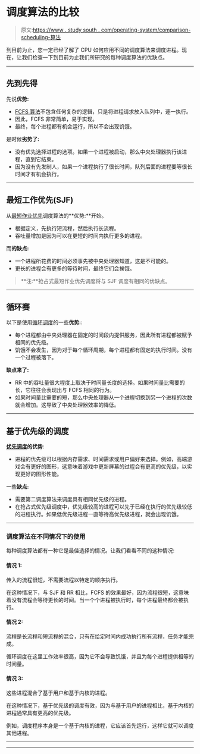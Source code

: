 # 调度算法的比较

> 原文:[https://www . study south . com/operating-system/comparison-scheduling-算法](https://www.studytonight.com/operating-system/comparision-scheduling-algorithms)

到目前为止，您一定已经了解了 CPU 如何应用不同的调度算法来调度进程。现在，让我们检查一下到目前为止我们所研究的每种调度算法的优缺点。

* * *

## 先到先得

先说**优势:**

*   [FCFS 算法](first-come-first-serve)不包含任何复杂的逻辑，只是将进程请求放入队列中，逐一执行。
*   因此，FCFS 非常简单，易于实现。
*   最终，每个进程都有机会运行，所以不会出现饥饿。

是时候**劣势了:**

*   没有优先选择进程的选项。如果一个进程被启动，那么中央处理器执行该进程，直到它结束。
*   因为没有先发制人，如果一个进程执行了很长时间，队列后面的进程要等很长时间才有机会执行。

* * *

## 最短工作优先(SJF)

从[最短作业优先](shortest-job-first)调度算法的**优势:**开始。

*   根据定义，先执行短流程，然后执行长流程。
*   吞吐量增加是因为可以在更短的时间内执行更多的进程。

而**的缺点:**

*   一个进程所花费的时间必须事先被中央处理器知道，这是不可能的。
*   更长的进程会有更多的等待时间，最终它们会挨饿。

> **注:**抢占式最短作业优先调度将与 SJF 调度有相同的优缺点。

* * *

## 循环赛

以下是使用[循环调度](round-robin-scheduling)的一些**优势:**:

*   每个进程都由中央处理器在固定的时间段内提供服务，因此所有进程都被赋予相同的优先级。
*   饥饿不会发生，因为对于每个循环周期，每个进程都有固定的执行时间。没有一个过程被落下。

**缺点来了:**

*   RR 中的吞吐量很大程度上取决于时间量长度的选择。如果时间量比需要的长，它往往会表现出与 FCFS 相同的行为。
*   如果时间量比需要的短，那么中央处理器从一个进程切换到另一个进程的次数就会增加。这导致了中央处理器效率的降低。

* * *

## 基于优先级的调度

**[优先调度](priority-scheduling)的优势**:

*   进程的优先级可以根据内存需求、时间需求或用户偏好来选择。例如，高端游戏会有更好的图形，这意味着游戏中更新屏幕的过程会有更高的优先级，以实现更好的图形性能。

一些**缺点:**

*   需要第二调度算法来调度具有相同优先级的进程。
*   在抢占式优先级调度中，优先级较高的进程可以先于已经在执行的优先级较低的进程执行。如果低优先级进程一直等待高优先级进程，就会出现饥饿。

* * *

### 调度算法在不同情况下的使用

每种调度算法都有一种它是最佳选择的情况。让我们看看不同的这种情况:

#### 情况 1:

传入的流程很短，不需要流程以特定的顺序执行。

在这种情况下，与 SJF 和 RR 相比，FCFS 的效果最好，因为流程很短，这意味着没有流程会等待更长的时间。当一个个进程被执行时，每个进程最终都会被执行。

#### 情况 2:

流程是长流程和短流程的混合，只有在给定时间内成功执行所有流程，任务才能完成。

循环调度在这里工作效率很高，因为它不会导致饥饿，并且为每个进程提供相等的时间量。

#### 情况 3:

这些进程混合了基于用户和基于内核的进程。

在这种情况下，基于优先级的调度有效，因为与基于用户的进程相比，基于内核的进程通常具有更高的优先级。

例如，调度程序本身是一个基于内核的进程，它应该首先运行，这样它就可以调度其他进程。

* * *

* * *